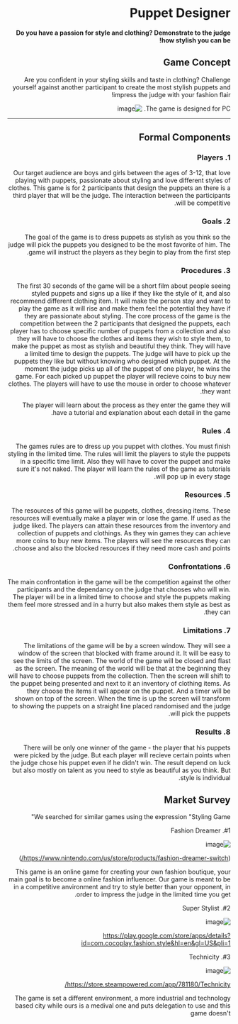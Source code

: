 <div dir='rtl' lang='he'>

# Puppet Designer

**Do you have a passion for style and clothing? Demonstrate to the judge how stylish you can be!**

## Game Concept

Are you confident in your styling skills and taste in clothing? Challenge yourself against another participant to create the most stylish puppets and impress the judge with your fashion flair!

The game is designed for PC.
![image](https://github.com/GameCourse2024/Puppet_Designer/assets/45041126/ee3a1dc8-b550-43c6-ad34-5e3bba07c9cb)



---


## Formal Components



### 1. Players

Our target audience are boys and girls between the ages of 3-12, that   love playing with puppets, passionate about styling and love different styles of clothes. 
This game is for 2 participants that design the puppets an there is a third player that will be the judge.
The interaction between the participants will be competitive.


### 2. Goals

The goal of the game is to dress puppets as stylish as you think so the judge will pick the puppets you designed to be the most favorite of him.
The game will instruct the players as they begin to play from the first step.


### 3. Procedures

The first 30 seconds of the game will be a short film about people seeing styled puppets and signs up a like if they like the style of it, and also recommend different clothing item.
It will make the person stay and want to play the game as it will rise  and make them feel the potential they have if they are passionate about styling. 
The core process of the game is the competition between the 2 participants that designed the puppets, each player has to choose specific number of puppets from a collection and also they will have to choose the clothes and items they wish to style them, to make the puppet as most as stylish and beautiful they think.
They will have a limited time to design the puppets.
The judge will have to pick up the puppets they like but without knowing who designed which puppet.
At the moment the judge picks up all of the puppet of one player, he wins the game.
For each picked up puppet the player will recieve coins to buy new clothes.
The players will have to use the mouse in order to choose whatever they want.

The player will learn about the process as they enter the game they will have a tutorial and explanation about each detail in the game. 


### 4. Rules

The games rules are to dress up you puppet with clothes.
You must finish styling in the limited time. 
The rules will limit the players to style the puppets in a specific time limit. Also they will have to cover the puppet and make sure it's not naked. 
The player will learn the rules of the game as tutorials will pop up in every stage. 

### 5. Resources

The resources of this game will be puppets, clothes, dressing items.
These resources will eventually make a player win or lose the game. If used as the judge liked.
The players can attain these resources from the inventory and collection of puppets and clothings. As they win games they can achieve more coins to buy new items.
The players will see the resources they can choose and also the blocked resources if they need more cash and points.

### 6. Confrontations

The main confrontation in the game will be the competition against the other participants and the dependancy on the judge that chooses who will win.
The player will be in a limited time to choose and style the puppets making them feel more stressed and in a hurry but also makes them style as best as they can.

### 7. Limitations

The limitations of the game will be by a screen window.
They will see a window of the screen that blocked with frame around it.
It will be easy to see the limits of the screen.
The world of the game will be closed and flast as the screen.
The meaning of the world will be that at the beginning they will have to choose puppets from the collection. Then the screen will shift to the puppet being presented and next to it an inventory of clothing items.
As they choose the items it will appear on the puppet.
And a timer will be shown on top of the screen.
When the time is up the screen will transform to showing the puppets on a straight line placed randomised and the judge will pick the puppets.

### 8. Results

There will be only one winner of the game - the player that his puppets were picked by the judge. But each player will recieve certain points when the judge chose his puppet even if he didn't win.
The result depend on luck but also mostly on talent as you need to style as beautiful as you think.
But style is individual.


## Market Survey

We searched for similar games using the expression "Styling Game"

#1. Fashion Dreamer

![image](https://github.com/GameCourse2024/Puppet_Designer/assets/45041126/65c2be59-61e7-46bd-ab1b-6229023aec7b)

(https://www.nintendo.com/us/store/products/fashion-dreamer-switch/)

This game is an online game for creating your own fashion boutique, your main goal is to become a online fashion influencer.
Our game is meant to be in a competitive anvironment and try to style better than your opponent, in order to impress the judge in the limited time you get.


#2. Super Stylist

![image](https://github.com/GameCourse2024/Puppet_Designer/assets/45041126/11decfb5-9b26-4fb4-ab09-594e8978a194)

https://play.google.com/store/apps/details?id=com.cocoplay.fashion.style&hl=en&gl=US&pli=1



#3. Technicity

![image](https://github.com/GameCourse2024/City_Crafting/assets/45041126/64010779-2951-445c-bae9-35ab2f3aa62a)

https://store.steampowered.com/app/781180/Technicity/

The game is set a different environment, a more industrial and technology based city while ours is a medival one and puts delegation to use and this game doesn't







</div>
